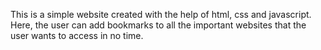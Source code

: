 

This is a simple website created with the help of html, css and javascript. Here, the user can add bookmarks to all the important websites that the user wants to access in no time. 

